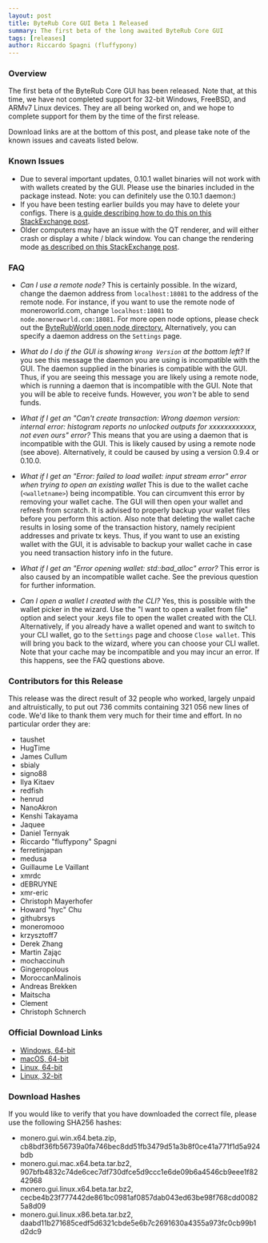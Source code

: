 ```yaml
---
layout: post
title: ByteRub Core GUI Beta 1 Released
summary: The first beta of the long awaited ByteRub Core GUI
tags: [releases]
author: Riccardo Spagni (fluffypony)
---
```


### Overview

The first beta of the ByteRub Core GUI has been released. Note that, at this time, we have not completed support for 32-bit Windows, FreeBSD, and ARMv7 Linux devices. They are all being worked on, and we hope to complete support for them by the time of the first release.

Download links are at the bottom of this post, and please take note of the known issues and caveats listed below.

### Known Issues

- Due to several important updates, 0.10.1 wallet binaries will not work with with wallets created by the GUI. Please use the binaries included in the package instead. Note: you can definitely use the 0.10.1 daemon:)
- If you have been testing earlier builds you may have to delete your configs. There is [a guide describing how to do this on this StackExchange post](http://monero.stackexchange.com/questions/2866/where-are-the-monero-core-configuration-parameters-stored/2870#2870).
- Older computers may have an issue with the QT renderer, and will either crash or display a white / black window. You can change the rendering mode [as described on this StackExchange post](http://monero.stackexchange.com/questions/2928/how-to-change-the-monero-core-rendering-mode-for-older-computers/2929#2929).

### FAQ

- *Can I use a remote node?* This is certainly possible. In the wizard, change the daemon address from `localhost:18081` to the address of the remote node. For instance, if you want to use the remote node of moneroworld.com, change `localhost:18081` to `node.moneroworld.com:18081`. For more open node options, please check out the [ByteRubWorld open node directory.](https://moneroworld.com/#nodes) Alternatively, you can specify a daemon address on the `Settings` page.
 
- *What do I do if the GUI is showing `Wrong Version` at the bottom left?* If you see this message the daemon you are using is incompatible with the GUI. The daemon supplied in the binaries is compatible with the GUI. Thus, if you are seeing this message you are likely using a remote node, which is running a daemon that is incompatible with the GUI. Note that you will be able to receive funds. However, you *won't* be able to send funds.
 
- *What if I get an "Can't create transaction: Wrong daemon version: internal error: histogram reports no unlocked outputs for xxxxxxxxxxxx, not even ours" error?* This means that you are using a daemon that is incompatible with the GUI. This is likely caused by using a remote node (see above). Alternatively, it could be caused by using a version 0.9.4 or  0.10.0.
 
- *What if I get an "Error: failed to load wallet: input stream error" error when trying to open an existing wallet* This is due to the wallet cache (`<walletname>`) being incompatible. You can circumvent this error by removing your wallet cache. The GUI will then open your wallet and refresh from scratch. It is advised to properly backup your wallet files before you perform this action. Also note that deleting the wallet cache results in losing some of the transaction history, namely recipient addresses and private tx keys. Thus, if you want to use an existing wallet with the GUI, it is advisable to backup your wallet cache in case you need transaction history info in the future.
 
- *What if I get an "Error opening wallet: std::bad_alloc" error?* This error is also caused by an incompatible wallet cache. See the previous question for further information.
 
- *Can I open a wallet I created with the CLI?* Yes, this is possible with the wallet picker in the wizard. Use the "I want to open a wallet from file" option and select your .keys file to open the wallet created with the CLI. Alternatively, if you already have a wallet opened and want to switch to your CLI wallet, go to the `Settings` page and choose `Close wallet`. This will bring you back to the wizard, where you can choose your CLI wallet. Note that your cache may be incompatible and you may incur an error. If this happens, see the FAQ questions above.

### Contributors for this Release

This release was the direct result of 32 people who worked, largely unpaid and altruistically, to put out 736 commits containing 321 056 new lines of code. We'd like to thank them very much for their time and effort. In no particular order they are:

- taushet
- HugTime
- James Cullum
- sbialy
- signo88
- Ilya Kitaev
- redfish
- henrud
- NanoAkron
- Kenshi Takayama
- Jaquee
- Daniel Ternyak
- Riccardo "fluffypony" Spagni
- ferretinjapan
- medusa
- Guillaume Le Vaillant
- xmrdc
- dEBRUYNE
- xmr-eric
- Christoph Mayerhofer
- Howard "hyc" Chu
- githubrsys
- moneromooo
- krzysztoff7
- Derek Zhang
- Martin Zając
- mochaccinuh
- Gingeropolous
- MoroccanMalinois
- Andreas Brekken
- Maitscha
- Clement
- Christoph Schnerch

### Official Download Links

- [Windows, 64-bit](https://downloads.getmonero.org/gui/monero.gui.win.x64.beta.zip)
- [macOS, 64-bit](https://downloads.getmonero.org/gui/monero.gui.mac.x64.beta.tar.bz2)
- [Linux, 64-bit](https://downloads.getmonero.org/gui/monero.gui.linux.x64.beta.tar.bz2)
- [Linux, 32-bit](https://downloads.getmonero.org/gui/monero.gui.linux.x86.beta.tar.bz2)

### Download Hashes

If you would like to verify that you have downloaded the correct file, please use the following SHA256 hashes:

- monero.gui.win.x64.beta.zip, cb8bdf36fb56739a0fa746bec8dd51fb3479d51a3b8f0ce41a771f1d5a924bdb
- monero.gui.mac.x64.beta.tar.bz2, 907bfb4832c74de6cec7df730dfce5d9ccc1e6de09b6a4546cb9eee1f8242968
- monero.gui.linux.x64.beta.tar.bz2, cecbe4b23f777442de861bc0981af0857dab043ed63be98f768cdd00825a8d09
- monero.gui.linux.x86.beta.tar.bz2, daabd11b271685cedf5d6321cbde5e6b7c2691630a4355a973fc0cb99b1d2dc9
